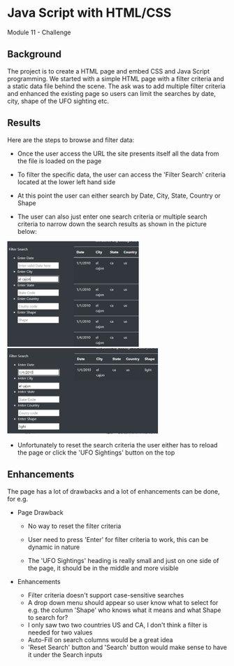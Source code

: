 # Java Script with HTML/CSS
Module 11 - Challenge

## Background

The project is to create a HTML page and embed CSS and Java Script programming. We started with a simple HTML page with a filter criteria and a static data file behind the scene. The ask was to add multiple filter criteria and enhanced the existing page so users can limit the searches by date, city, shape of the UFO sighting etc.

## Results

Here are the steps to browse and filter data:

  - Once the user access the URL the site presents itself all the data from the file is loaded on the page

  - To filter the specific data, the user can access the 'Filter Search' criteria located at the lower left hand side

 - At this point the user can either search by Date, City, State, Country or Shape

 - The user can also just enter one search criteria or multiple search criteria to narrow down the search results as shown in the 	    picture below:

<img src="/static/images/single search.PNG" style="zoom:50%;" /> <img src="/static/images/multiple search.PNG" style="zoom:50%;" />

  - Unfortunately to reset the search criteria the user either has to reload the page or click the 'UFO Sightings' button on the top	



## Enhancements

The page has a lot of drawbacks and a lot of enhancements can be done, for e.g.

- Page Drawback

  - No way to reset the filter criteria

  - User need to press 'Enter' for filter criteria to work, this can be dynamic in nature

  - The 'UFO Sightings' heading is really small and just on one side of the page, it should be in the middle and more visible

    

- Enhancements

  - Filter criteria doesn't support case-sensitive searches
  - A drop down menu should appear so user know what to select for e.g. the column 'Shape' who knows what it means and what Shape to search for?
  - I only saw two two countries US and CA, I don't think a filter is needed for two values
  - Auto-Fill on search columns would be a great idea
  - 'Reset Search' button and 'Search' button would make sense to have it under the Search inputs
